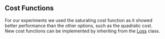 ## Cost Functions

For our experiments we used the saturating cost function as it showed better performance than the other options, such as the quadratic cost.   
New cost functions can be implemented by inheriting from the [Loss](./Loss.py) class.
